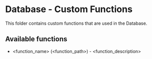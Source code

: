 # Database - Custom Functions  

This folder contains custom functions that are used in the Database.

## Available functions

- <function_name> (<function_path>) - <function_description>